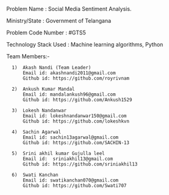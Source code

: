 Problem Name : Social Media Sentiment Analysis.

Ministry/State : Government of Telangana

Problem Code Number : #GTS5

Technology Stack Used : Machine learning algorithms, Python 

Team Members:-

      1)  Akash Nandi (Team Leader)
          Email id: akashnandi2011@gmail.com
          Github id: https://github.com/royrivnam
          
      2)  Ankush Kumar Mandal
          Email id: mandalankush96@gmail.com
          Github id: https://github.com/Ankush1529
          
      3)  Lokesh Nandanwar
          Email id: lokeshnandanwar150@gmail.com
          Github id: https://github.com/lokeshkvn
          
      4)  Sachin Agarwal
          Email id: sachin13agarwal@gmail.com
          Github id: https://github.com/SACHIN-13
         
      5)  Srini akhil kumar Gujulla leel
          Email id:  sriniakhil13@gmail.com
          Github id: https://github.com/sriniakhil13
          
      6)  Swati Kanchan
          Email id: swatikanchan070@gmail.com 
          Github id: https://github.com/Swati707
          
